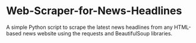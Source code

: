 # Web-Scraper-for-News-Headlines
A simple Python script to scrape the latest news headlines from any HTML-based news website using the requests and BeautifulSoup libraries.
